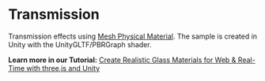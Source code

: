 # Transmission

Transmission effects using [Mesh Physical Material](https://threejs.org/docs/#api/en/materials/MeshPhysicalMaterial). The sample is created in Unity with the UnityGLTF/PBRGraph shader.

**Learn more in our Tutorial:** [Create Realistic Glass Materials for Web & Real-Time with three.js and Unity](https://www.youtube.com/watch?v=WXzDNkJltyQ&)

